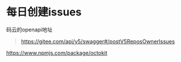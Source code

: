 # 每日创建issues



码云的openapi地址

>  https://gitee.com/api/v5/swagger#/postV5ReposOwnerIssues



https://www.npmjs.com/package/octokit
